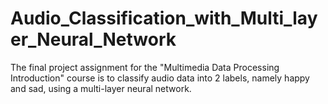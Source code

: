 # Audio_Classification_with_Multi_layer_Neural_Network
The final project assignment for the "Multimedia Data Processing Introduction" course is to classify audio data into 2 labels, namely happy and sad, using a multi-layer neural network.
